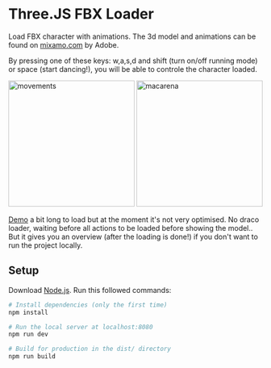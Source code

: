 # Three.JS FBX Loader

Load FBX character with animations. The 3d model and animations can be found on [mixamo.com](https://www.mixamo.com/) by Adobe.

By pressing one of these keys: w,a,s,d and shift (turn on/off running mode) or space (start dancing!), you will be able to controle the character loaded.

<img alt="movements" src="https://user-images.githubusercontent.com/4311684/121783253-73eebc00-cba5-11eb-9a19-0f9d7fa0953a.gif" width="250" height="250">
<img alt="macarena" src="https://user-images.githubusercontent.com/4311684/121783271-8668f580-cba5-11eb-8f1d-ef949c7bf5a5.gif" width="250" height="250">

[Demo](https://threejs-fbx-loader.netlify.app/) a bit long to load but at the moment it's not very optimised. No draco loader, waiting before all actions to be loaded before showing the model.. But it gives you an overview (after the loading is done!) if you don't want to run the project locally.

## Setup

Download [Node.js](https://nodejs.org/en/download/).
Run this followed commands:

```bash
# Install dependencies (only the first time)
npm install

# Run the local server at localhost:8080
npm run dev

# Build for production in the dist/ directory
npm run build
```
